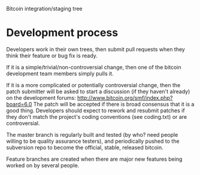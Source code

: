 Bitcoin integration/staging tree

Development process
===================

Developers work in their own trees, then submit pull requests when they think their feature or bug fix is ready.

If it is a simple/trivial/non-controversial change, then one of the bitcoin development team members simply pulls it.

If it is a more complicated or potentially controversial change, then the patch submitter will be asked to start a discussion (if they haven't already) on the development forums:  http://www.bitcoin.org/smf/index.php?board=6.0
The patch will be accepted if there is broad consensus that it is a good thing.  Developers should expect to rework and resubmit patches if they don't match the project's coding conventions (see coding.txt) or are controversial.

The master branch is regularly built and tested (by who? need people willing to be quality assurance testers), and periodically pushed to the subversion repo to become the official, stable, released bitcoin.


Feature branches are created when there are major new features being worked on by several people.
 

